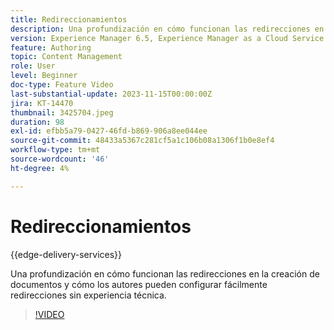 ```yaml
---
title: Redireccionamientos
description: Una profundización en cómo funcionan las redirecciones en la creación de documentos y cómo los autores pueden configurar fácilmente redirecciones sin experiencia técnica.
version: Experience Manager 6.5, Experience Manager as a Cloud Service
feature: Authoring
topic: Content Management
role: User
level: Beginner
doc-type: Feature Video
last-substantial-update: 2023-11-15T00:00:00Z
jira: KT-14470
thumbnail: 3425704.jpeg
duration: 98
exl-id: efbb5a79-0427-46fd-b869-906a8ee044ee
source-git-commit: 48433a5367c281cf5a1c106b08a1306f1b0e8ef4
workflow-type: tm+mt
source-wordcount: '46'
ht-degree: 4%

---
```


# Redireccionamientos

{{edge-delivery-services}}

Una profundización en cómo funcionan las redirecciones en la creación de documentos y cómo los autores pueden configurar fácilmente redirecciones sin experiencia técnica.

>[!VIDEO](https://video.tv.adobe.com/v/3425704/?learn=on)
